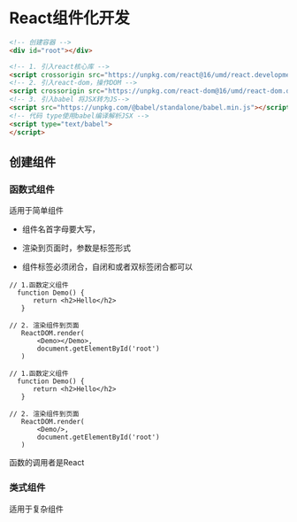 # React组件化开发

```html
<!-- 创建容器 -->
<div id="root"></div>

<!-- 1. 引入react核心库 -->
<script crossorigin src="https://unpkg.com/react@16/umd/react.development.js"></script>
<!-- 2. 引入react-dom，操作DOM -->
<script crossorigin src="https://unpkg.com/react-dom@16/umd/react-dom.development.js"></script>
<!-- 3. 引入babel 将JSX转为JS-->
<script src="https://unpkg.com/@babel/standalone/babel.min.js"></script>
<!-- 代码 type使用babel编译解析JSX -->
<script type="text/babel">
</script>
```



## 创建组件

### 函数式组件

适用于简单组件

- 组件名首字母要大写，

- 渲染到页面时，参数是标签形式

- 组件标签必须闭合，自闭和或者双标签闭合都可以

```react
// 1.函数定义组件
  function Demo() { 
      return <h2>Hello</h2>
   }

// 2. 渲染组件到页面
   ReactDOM.render(
       <Demo></Demo>,
       document.getElementById('root')
   )
```

```react
// 1.函数定义组件
  function Demo() { 
      return <h2>Hello</h2>
   }

// 2. 渲染组件到页面
   ReactDOM.render(
       <Demo/>,
       document.getElementById('root')
   )
```

函数的调用者是React





### 类式组件

适用于复杂组件